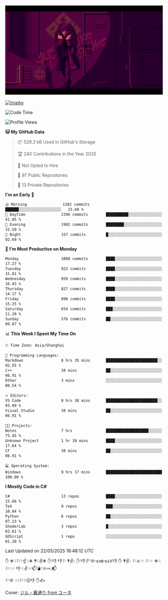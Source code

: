![](imgs/main.png)

[![trophy](https://github-profile-trophy.vercel.app/?username=NeilKleistGao&theme=dracula)](https://github.com/ryo-ma/github-profile-trophy)

<!--START_SECTION:waka-->
![Code Time](http://img.shields.io/badge/Code%20Time-1%2C754%20hrs%2038%20mins-blue)

![Profile Views](http://img.shields.io/badge/Profile%20Views-0-blue)

**🐱 My GitHub Data** 

> 📦 529.3 kB Used in GitHub's Storage 
 > 
> 🏆 240 Contributions in the Year 2025
 > 
> 🚫 Not Opted to Hire
 > 
> 📜 97 Public Repositories 
 > 
> 🔑 13 Private Repositories 
 > 
**I'm an Early 🐤** 

```text
🌞 Morning                1382 commits        ██████░░░░░░░░░░░░░░░░░░░   23.68 % 
🌆 Daytime                2396 commits        ██████████░░░░░░░░░░░░░░░   41.05 % 
🌃 Evening                1902 commits        ████████░░░░░░░░░░░░░░░░░   32.59 % 
🌙 Night                  157 commits         █░░░░░░░░░░░░░░░░░░░░░░░░   02.69 % 
```
📅 **I'm Most Productive on Monday** 

```text
Monday                   1008 commits        ████░░░░░░░░░░░░░░░░░░░░░   17.27 % 
Tuesday                  923 commits         ████░░░░░░░░░░░░░░░░░░░░░   15.81 % 
Wednesday                959 commits         ████░░░░░░░░░░░░░░░░░░░░░   16.43 % 
Thursday                 827 commits         ████░░░░░░░░░░░░░░░░░░░░░   14.17 % 
Friday                   890 commits         ████░░░░░░░░░░░░░░░░░░░░░   15.25 % 
Saturday                 654 commits         ███░░░░░░░░░░░░░░░░░░░░░░   11.20 % 
Sunday                   576 commits         ██░░░░░░░░░░░░░░░░░░░░░░░   09.87 % 
```


📊 **This Week I Spent My Time On** 

```text
🕑︎ Time Zone: Asia/Shanghai

💬 Programming Languages: 
Markdown                 8 hrs 35 mins       ███████████████████████░░   92.55 % 
C++                      38 mins             ██░░░░░░░░░░░░░░░░░░░░░░░   06.91 % 
Other                    3 mins              ░░░░░░░░░░░░░░░░░░░░░░░░░   00.54 % 

🔥 Editors: 
VS Code                  8 hrs 38 mins       ███████████████████████░░   93.09 % 
Visual Studio            38 mins             ██░░░░░░░░░░░░░░░░░░░░░░░   06.91 % 

🐱‍💻 Projects: 
Notes                    7 hrs               ███████████████████░░░░░░   75.45 % 
Unknown Project          1 hr 38 mins        ████░░░░░░░░░░░░░░░░░░░░░   17.64 % 
CF                       38 mins             ██░░░░░░░░░░░░░░░░░░░░░░░   06.91 % 

💻 Operating System: 
Windows                  9 hrs 17 mins       █████████████████████████   100.00 % 
```

**I Mostly Code in C#** 

```text
C#                       13 repos            ████░░░░░░░░░░░░░░░░░░░░░   15.66 % 
TeX                      9 repos             ███░░░░░░░░░░░░░░░░░░░░░░   10.84 % 
Python                   6 repos             ██░░░░░░░░░░░░░░░░░░░░░░░   07.23 % 
ShaderLab                3 repos             █░░░░░░░░░░░░░░░░░░░░░░░░   03.61 % 
GDScript                 1 repo              ░░░░░░░░░░░░░░░░░░░░░░░░░   01.20 % 
```




 Last Updated on 22/05/2025 18:48:12 UTC
<!--END_SECTION:waka-->

✋ ❄☟⚐🕆☝☟❄ 🕈☟✌❄ ✋🕯👎 👎⚐ 🕈✌💧 ✋🕯👎 🏱☼☜❄☜☠👎 ✋ 🕈✌💧 ⚐☠☜ ⚐☞ ❄☟⚐💧☜ 👎☜✌☞📫💣🕆❄☜💧📬

⚐☼ 💧☟⚐🕆☹👎 ✋✍

Cover: [ジル・裏通り from ユーネ](https://www.pixiv.net/artworks/62127066)
